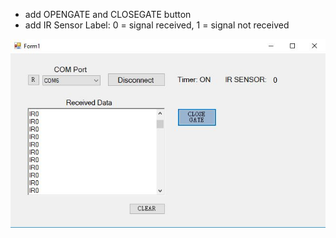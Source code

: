 - add OPENGATE and CLOSEGATE button
- add IR Sensor Label: 0 = signal received, 1 = signal not received

![vb interface](interface.jpg)